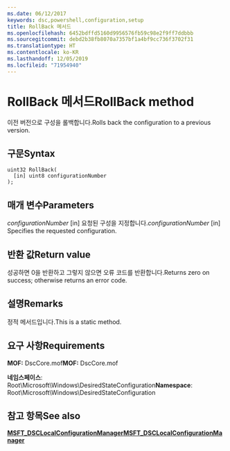 ```yaml
---
ms.date: 06/12/2017
keywords: dsc,powershell,configuration,setup
title: RollBack 메서드
ms.openlocfilehash: 6452bdffd5160d9956576fb59c98e2f9ff7ddbbb
ms.sourcegitcommit: debd2b38fb8070a7357bf1a4bf9cc736f3702f31
ms.translationtype: HT
ms.contentlocale: ko-KR
ms.lasthandoff: 12/05/2019
ms.locfileid: "71954940"
---
```

# <a name="rollback-method"></a><span data-ttu-id="3f631-103">RollBack 메서드</span><span class="sxs-lookup"><span data-stu-id="3f631-103">RollBack method</span></span>

<span data-ttu-id="3f631-104">이전 버전으로 구성을 롤백합니다.</span><span class="sxs-lookup"><span data-stu-id="3f631-104">Rolls back the configuration to a previous version.</span></span>

## <a name="syntax"></a><span data-ttu-id="3f631-105">구문</span><span class="sxs-lookup"><span data-stu-id="3f631-105">Syntax</span></span>

```mof
uint32 RollBack(
  [in] uint8 configurationNumber
);
```

## <a name="parameters"></a><span data-ttu-id="3f631-106">매개 변수</span><span class="sxs-lookup"><span data-stu-id="3f631-106">Parameters</span></span>

<span data-ttu-id="3f631-107">*configurationNumber* \[in\] 요청된 구성을 지정합니다.</span><span class="sxs-lookup"><span data-stu-id="3f631-107">*configurationNumber* \[in\] Specifies the requested configuration.</span></span>

## <a name="return-value"></a><span data-ttu-id="3f631-108">반환 값</span><span class="sxs-lookup"><span data-stu-id="3f631-108">Return value</span></span>

<span data-ttu-id="3f631-109">성공하면 0을 반환하고 그렇지 않으면 오류 코드를 반환합니다.</span><span class="sxs-lookup"><span data-stu-id="3f631-109">Returns zero on success; otherwise returns an error code.</span></span>

## <a name="remarks"></a><span data-ttu-id="3f631-110">설명</span><span class="sxs-lookup"><span data-stu-id="3f631-110">Remarks</span></span>

<span data-ttu-id="3f631-111">정적 메서드입니다.</span><span class="sxs-lookup"><span data-stu-id="3f631-111">This is a static method.</span></span>

## <a name="requirements"></a><span data-ttu-id="3f631-112">요구 사항</span><span class="sxs-lookup"><span data-stu-id="3f631-112">Requirements</span></span>

<span data-ttu-id="3f631-113">**MOF:** DscCore.mof</span><span class="sxs-lookup"><span data-stu-id="3f631-113">**MOF:** DscCore.mof</span></span>

<span data-ttu-id="3f631-114">**네임스페이스**: Root\Microsoft\Windows\DesiredStateConfiguration</span><span class="sxs-lookup"><span data-stu-id="3f631-114">**Namespace**: Root\Microsoft\Windows\DesiredStateConfiguration</span></span>

## <a name="see-also"></a><span data-ttu-id="3f631-115">참고 항목</span><span class="sxs-lookup"><span data-stu-id="3f631-115">See also</span></span>

[<span data-ttu-id="3f631-116">**MSFT_DSCLocalConfigurationManager**</span><span class="sxs-lookup"><span data-stu-id="3f631-116">**MSFT_DSCLocalConfigurationManager**</span></span>](msft-dsclocalconfigurationmanager.md)

